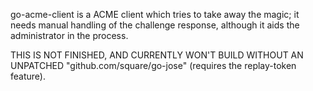 go-acme-client is a ACME client which tries to take away the magic; it needs
manual handling of the challenge response, although it aids the administrator
in the process.

THIS IS NOT FINISHED, AND CURRENTLY WON'T BUILD WITHOUT AN UNPATCHED
"github.com/square/go-jose" (requires the replay-token feature).